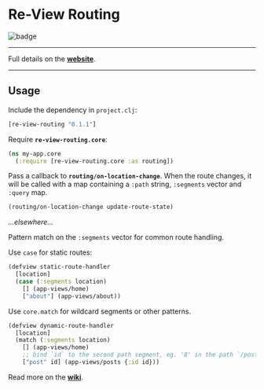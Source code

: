 # Re-View Routing

![badge](https://img.shields.io/clojars/v/re-view-routing.svg)

----

Full details on the **[website](https://www.re-view.io/docs/routing)**.

----

## Usage

Include the dependency in `project.clj`:

```clj
[re-view-routing "0.1.1"]
```

Require **`re-view-routing.core`**:

```clj
(ns my-app.core
  (:require [re-view-routing.core :as routing])
```

Pass a callback to **`routing/on-location-change`**. When the route changes, it will be called with a map containing a `:path` string, `:segments` vector and `:query` map.

```clj
(routing/on-location-change update-route-state)
```

_...elsewhere..._

Pattern match on the `:segments` vector for common route handling. 

Use `case` for static routes: 

```clj
(defview static-route-handler 
  [location]
  (case (:segments location) 
    [] (app-views/home)
    ["about"] (app-views/about))
```

Use `core.match` for wildcard segments or other patterns.

```clj
(defview dynamic-route-handler 
  [location]
  (match (:segments location) 
    [] (app-views/home)
    ;; bind `id` to the second path segment, eg. '8' in the path `/posts/8`
    ["post" id] (app-views/posts {:id id}))
```
 
Read more on the **[wiki](https://github.com/mhuebert/re-view/wiki/Re-View-Routing)**.
